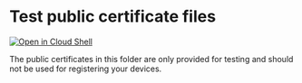 # Test public certificate files

[![Open in Cloud Shell][shell_img]][shell_link]

[shell_img]: http://gstatic.com/cloudssh/images/open-btn.png
[shell_link]: https://console.cloud.google.com/cloudshell/open?git_repo=https://github.com/GoogleCloudPlatform/python-docs-samples&page=editor&open_in_editor=iot/api-client/manager/resources/README.md

The public certificates in this folder are only provided for testing and should
not be used for registering your devices.
